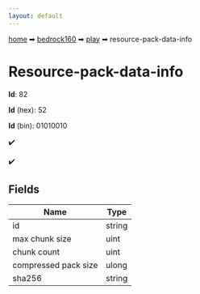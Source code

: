 ```yaml
---
layout: default
---
```


[home](/) ➡ [bedrock160](/protocol/bedrock160) ➡ [play](/protocol/bedrock160/play) ➡ resource-pack-data-info

# Resource-pack-data-info

**Id**: 82

**Id** (hex): 52

**Id** (bin): 01010010

✔️

✔️

## Fields

Name | Type
---|---
id | string
max chunk size | uint
chunk count | uint
compressed pack size | ulong
sha256 | string

